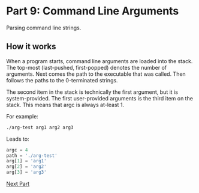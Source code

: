 # Part 9: Command Line Arguments

Parsing command line strings.

## How it works

When a program starts, command line arguments are loaded into the stack.
The top-most (last-pushed, first-popped) denotes the number of arguments.
Next comes the path to the executable that was called. Then follows the 
paths to the 0-terminated strings.

The second item in the stack is technically the first argument, but it is
system-provided. The first user-provided arguments is the third item on the
stack. This means that argc is always at-least 1.

For example:

```sh
./arg-test arg1 arg2 arg3
```

Leads to:

```py
argc = 4
path = './arg-test'
arg[1] = 'arg1'
arg[2] = 'arg2'
arg[3] = 'arg3'
```

[Next Part](part_10)
